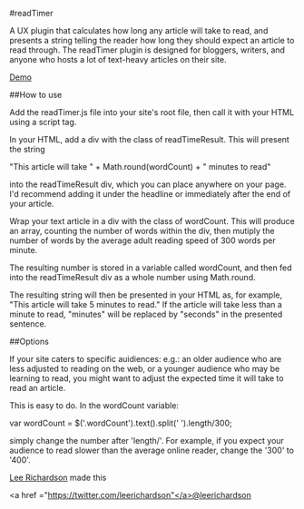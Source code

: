 #readTimer

A UX plugin that calculates how long any article will take to read, and presents a string telling the reader how long they should expect an article to read through.
The readTimer plugin is designed for bloggers, writers, and anyone who hosts a lot of text-heavy articles on their site. 

<p><a href="http://leerichardson.io/word-count-plugin/">Demo</a></p>

##How to use 

Add the readTimer.js file into your site's root file, then call it with your HTML using a script tag.

In your HTML, add a div with the class of readTimeResult. This will present the string 

"This article will take " + Math.round(wordCount) + " minutes to read"

into the readTimeResult div, which you can place anywhere on your page. I'd recommend adding it under the headline or immediately after the end of your article.

Wrap your text article in a div with the class of wordCount. This will produce an array, counting the number of words within the div, then mutiply the number of words by the average adult reading speed of 300 words per minute.

The resulting number is stored in a variable called wordCount, and then fed into the readTimeResult div as a whole number using Math.round.

The resulting string will then be presented in your HTML as, for example, "This article will take 5 minutes to read." If the article will take less than a minute to read, "minutes" will be replaced by "seconds" in the presented sentence.

##Options

If your site caters to specific auidiences: e.g.: an older audience who are less adjusted to reading on the web, or a younger audience who may be learning to read, you might want to adjust the expected time it will take to read an article. 

This is easy to do. In the wordCount variable:

var wordCount = $('.wordCount').text().split(' ').length/300;

simply change the number after 'length/'. For example, if you expect your audience to read slower than the average online reader, change the '300' to '400'. 

<p><a href ="http://leerichardson.io">Lee Richardson</a> made this</p>

<a href ="https://twitter.com/leerichardson"</a>@leerichardson